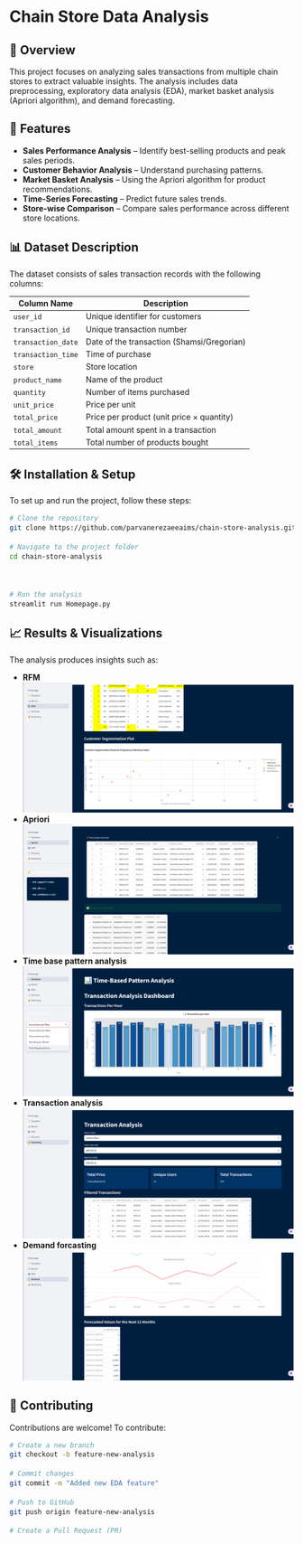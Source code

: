 # Chain Store Data Analysis

## 📌 Overview
This project focuses on analyzing sales transactions from multiple chain stores to extract valuable insights. The analysis includes data preprocessing, exploratory data analysis (EDA), market basket analysis (Apriori algorithm), and demand forecasting.

## 🚀 Features
- **Sales Performance Analysis** – Identify best-selling products and peak sales periods.
- **Customer Behavior Analysis** – Understand purchasing patterns.
- **Market Basket Analysis** – Using the Apriori algorithm for product recommendations.
- **Time-Series Forecasting** – Predict future sales trends.
- **Store-wise Comparison** – Compare sales performance across different store locations.

## 📊 Dataset Description
The dataset consists of sales transaction records with the following columns:

| Column Name        | Description |
|--------------------|-------------|
| `user_id`         | Unique identifier for customers |
| `transaction_id`  | Unique transaction number |
| `transaction_date` | Date of the transaction (Shamsi/Gregorian) |
| `transaction_time` | Time of purchase |
| `store`           | Store location |
| `product_name`    | Name of the product |
| `quantity`        | Number of items purchased |
| `unit_price`      | Price per unit |
| `total_price`     | Price per product (unit price × quantity) |
| `total_amount`    | Total amount spent in a transaction |
| `total_items`     | Total number of products bought |

## 🛠 Installation & Setup
To set up and run the project, follow these steps:

```bash
# Clone the repository
git clone https://github.com/parvanerezaeeaims/chain-store-analysis.git

# Navigate to the project folder
cd chain-store-analysis



# Run the analysis
streamlit run Homepage.py
```



## 📈 Results & Visualizations
The analysis produces insights such as:
- **RFM**
![Alt text](images/RFM.png)
- **Apriori**
![Alt text](images/Apriori.png)
- **Time base pattern analysis**
![Alt text](images/Time-base-pattern.png)
- **Transaction analysis**
![Alt text](images/Transaction.png)
- **Demand forcasting**
![Alt text](images/demand.png)

## 🤝 Contributing
Contributions are welcome! To contribute:

```bash
# Create a new branch
git checkout -b feature-new-analysis

# Commit changes
git commit -m "Added new EDA feature"

# Push to GitHub
git push origin feature-new-analysis

# Create a Pull Request (PR)
```



